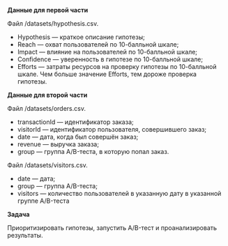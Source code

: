**Данные для первой части**

Файл /datasets/hypothesis.csv.
* Hypothesis — краткое описание гипотезы;
* Reach — охват пользователей по 10-балльной шкале;
* Impact — влияние на пользователей по 10-балльной шкале;
* Confidence — уверенность в гипотезе по 10-балльной шкале;
* Efforts — затраты ресурсов на проверку гипотезы по 10-балльной шкале. Чем больше значение Efforts, тем дороже проверка гипотезы.

**Данные для второй части**

Файл /datasets/orders.csv.
* transactionId — идентификатор заказа;
* visitorId — идентификатор пользователя, совершившего заказ;
* date — дата, когда был совершён заказ;
* revenue — выручка заказа;
* group — группа A/B-теста, в которую попал заказ.

Файл /datasets/visitors.csv.
* date — дата;
* group — группа A/B-теста;
* visitors — количество пользователей в указанную дату в указанной группе A/B-теста

**Задача**

Приоритизировать гипотезы, запустить A/B-тест и проанализировать результаты.
